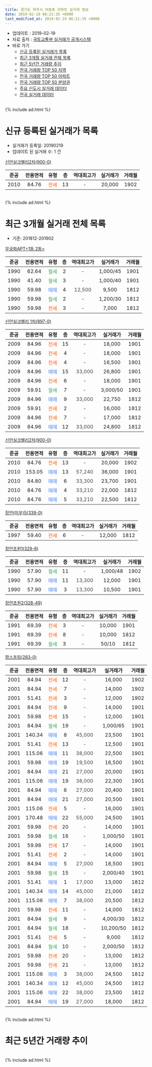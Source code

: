 ```yaml
---
title: 경기도 파주시 아동동 아파트 실거래 정보
date: 2019-02-19 06:21:35 +0900
last_modified_at: 2019-02-19 06:21:35 +0900
---
```


* 업데이트 : 2019-02-19
* 자료 출처 : [국토교통부 실거래가 공개시스템](http://rt.molit.go.kr)
* 바로 가기
    * [신규 등록된 실거래가 목록](#신규-등록된-실거래가-목록)
    * [최근 3개월 실거래 전체 목록](#최근-3개월-실거래-전체-목록)
    * [최근 5년간 거래량 추이](#최근-5년간-거래량-추이)
    * [전국 거래량 TOP 50 지역](https://inasie.github.io/apt-trade-info/최근-3개월-전국에서-가장-거래가-많이-발생한-지역)
    * [전국 거래량 TOP 50 아파트](https://inasie.github.io/apt-trade-info/최근-3개월-전국에서-가장-거래가-많이-발생한-아파트)
    * [전국 거래량 TOP 50 분양권](https://inasie.github.io/apt-trade-info/최근-3개월-전국에서-가장-거래가-많이-발생한-분양권)
    * [주요 신도시 실거래 데이터](https://inasie.github.io/apt-trade-info/주요-신도시)
    * [전국 실거래 데이터](https://inasie.github.io/apt-trade-info/전국)
<br>
{% include ad.html %}
<br>

# 신규 등록된 실거래가 목록
* 실거래가 등록일: 20190219
* 업데이트 된 실거래 수: 1 건


[신안실크밸리2차(900-0)](https://search.naver.com/search.naver?query=%EA%B2%BD%EA%B8%B0%EB%8F%84+%ED%8C%8C%EC%A3%BC%EC%8B%9C+%EC%95%84%EB%8F%99%EB%8F%99+%EC%8B%A0%EC%95%88%EC%8B%A4%ED%81%AC%EB%B0%B8%EB%A6%AC2%EC%B0%A8%28900-0%29)

|준공|전용면적|유형|층|역대최고가|실거래가|거래월|
|:---:|:---:|:---:|:---:|:---:|:---:|:---:|
|2010|84.76|<span style="color:#ff5a00">전세</span>|13|<span style="color:#444444">-</span>|20,000|1902|


<br>
{% include ad.html %}
<br>

# 최근 3개월 실거래 전체 목록
* 기준: 201812-201902


[무궁화APT<1동,2동>](https://search.naver.com/search.naver?query=%EA%B2%BD%EA%B8%B0%EB%8F%84+%ED%8C%8C%EC%A3%BC%EC%8B%9C+%EC%95%84%EB%8F%99%EB%8F%99+%EB%AC%B4%EA%B6%81%ED%99%94APT%3C1%EB%8F%99%2C2%EB%8F%99%3E)

|준공|전용면적|유형|층|역대최고가|실거래가|거래월|
|:---:|:---:|:---:|:---:|:---:|:---:|:---:|
|1990|62.64|<span style="color:#34a853">월세</span>|2|<span style="color:#444444">-</span>|1,000/45|1901|
|1990|41.40|<span style="color:#34a853">월세</span>|3|<span style="color:#444444">-</span>|1,000/40|1901|
|1990|59.98|<span style="color:#4285f3">매매</span>|4|<span style="color:#444444">12,500</span>|9,500|1812|
|1990|59.98|<span style="color:#34a853">월세</span>|2|<span style="color:#444444">-</span>|1,200/30|1812|
|1990|59.98|<span style="color:#ff5a00">전세</span>|3|<span style="color:#444444">-</span>|7,000|1812|

[신안실크밸리 1차(897-0)](https://search.naver.com/search.naver?query=%EA%B2%BD%EA%B8%B0%EB%8F%84+%ED%8C%8C%EC%A3%BC%EC%8B%9C+%EC%95%84%EB%8F%99%EB%8F%99+%EC%8B%A0%EC%95%88%EC%8B%A4%ED%81%AC%EB%B0%B8%EB%A6%AC+1%EC%B0%A8%28897-0%29)

|준공|전용면적|유형|층|역대최고가|실거래가|거래월|
|:---:|:---:|:---:|:---:|:---:|:---:|:---:|
|2009|84.96|<span style="color:#ff5a00">전세</span>|15|<span style="color:#444444">-</span>|18,000|1901|
|2009|84.96|<span style="color:#ff5a00">전세</span>|4|<span style="color:#444444">-</span>|18,000|1901|
|2009|84.96|<span style="color:#ff5a00">전세</span>|4|<span style="color:#444444">-</span>|16,500|1901|
|2009|84.96|<span style="color:#4285f3">매매</span>|15|<span style="color:#444444">33,000</span>|26,800|1901|
|2009|84.96|<span style="color:#ff5a00">전세</span>|6|<span style="color:#444444">-</span>|18,000|1901|
|2009|59.91|<span style="color:#34a853">월세</span>|7|<span style="color:#444444">-</span>|3,000/50|1901|
|2009|84.96|<span style="color:#4285f3">매매</span>|9|<span style="color:#444444">33,000</span>|22,750|1812|
|2009|59.91|<span style="color:#ff5a00">전세</span>|2|<span style="color:#444444">-</span>|16,000|1812|
|2009|84.96|<span style="color:#ff5a00">전세</span>|7|<span style="color:#444444">-</span>|17,000|1812|
|2009|84.96|<span style="color:#4285f3">매매</span>|12|<span style="color:#444444">33,000</span>|24,800|1812|

[신안실크밸리2차(900-0)](https://search.naver.com/search.naver?query=%EA%B2%BD%EA%B8%B0%EB%8F%84+%ED%8C%8C%EC%A3%BC%EC%8B%9C+%EC%95%84%EB%8F%99%EB%8F%99+%EC%8B%A0%EC%95%88%EC%8B%A4%ED%81%AC%EB%B0%B8%EB%A6%AC2%EC%B0%A8%28900-0%29)

|준공|전용면적|유형|층|역대최고가|실거래가|거래월|
|:---:|:---:|:---:|:---:|:---:|:---:|:---:|
|2010|84.76|<span style="color:#ff5a00">전세</span>|13|<span style="color:#444444">-</span>|20,000|1902|
|2010|153.05|<span style="color:#4285f3">매매</span>|13|<span style="color:#444444">57,240</span>|36,000|1901|
|2010|84.80|<span style="color:#4285f3">매매</span>|6|<span style="color:#444444">33,300</span>|23,700|1901|
|2010|84.76|<span style="color:#4285f3">매매</span>|4|<span style="color:#444444">33,210</span>|22,000|1812|
|2010|84.76|<span style="color:#4285f3">매매</span>|5|<span style="color:#444444">33,210</span>|22,500|1812|

[장안(미우)5(339-0)](https://search.naver.com/search.naver?query=%EA%B2%BD%EA%B8%B0%EB%8F%84+%ED%8C%8C%EC%A3%BC%EC%8B%9C+%EC%95%84%EB%8F%99%EB%8F%99+%EC%9E%A5%EC%95%88%28%EB%AF%B8%EC%9A%B0%295%28339-0%29)

|준공|전용면적|유형|층|역대최고가|실거래가|거래월|
|:---:|:---:|:---:|:---:|:---:|:---:|:---:|
|1997|59.40|<span style="color:#ff5a00">전세</span>|6|<span style="color:#444444">-</span>|12,000|1812|

[장안초원1(329-6)](https://search.naver.com/search.naver?query=%EA%B2%BD%EA%B8%B0%EB%8F%84+%ED%8C%8C%EC%A3%BC%EC%8B%9C+%EC%95%84%EB%8F%99%EB%8F%99+%EC%9E%A5%EC%95%88%EC%B4%88%EC%9B%901%28329-6%29)

|준공|전용면적|유형|층|역대최고가|실거래가|거래월|
|:---:|:---:|:---:|:---:|:---:|:---:|:---:|
|1990|57.90|<span style="color:#34a853">월세</span>|11|<span style="color:#444444">-</span>|1,000/48|1902|
|1990|57.90|<span style="color:#4285f3">매매</span>|11|<span style="color:#444444">13,300</span>|12,000|1901|
|1990|57.90|<span style="color:#4285f3">매매</span>|3|<span style="color:#444444">13,300</span>|10,500|1901|

[장안초원2(328-49)](https://search.naver.com/search.naver?query=%EA%B2%BD%EA%B8%B0%EB%8F%84+%ED%8C%8C%EC%A3%BC%EC%8B%9C+%EC%95%84%EB%8F%99%EB%8F%99+%EC%9E%A5%EC%95%88%EC%B4%88%EC%9B%902%28328-49%29)

|준공|전용면적|유형|층|역대최고가|실거래가|거래월|
|:---:|:---:|:---:|:---:|:---:|:---:|:---:|
|1991|69.39|<span style="color:#ff5a00">전세</span>|3|<span style="color:#444444">-</span>|10,000|1901|
|1991|69.39|<span style="color:#ff5a00">전세</span>|8|<span style="color:#444444">-</span>|10,000|1812|
|1991|69.39|<span style="color:#34a853">월세</span>|3|<span style="color:#444444">-</span>|50/10|1812|

[팜스프링(283-0)](https://search.naver.com/search.naver?query=%EA%B2%BD%EA%B8%B0%EB%8F%84+%ED%8C%8C%EC%A3%BC%EC%8B%9C+%EC%95%84%EB%8F%99%EB%8F%99+%ED%8C%9C%EC%8A%A4%ED%94%84%EB%A7%81%28283-0%29)

|준공|전용면적|유형|층|역대최고가|실거래가|거래월|
|:---:|:---:|:---:|:---:|:---:|:---:|:---:|
|2001|84.94|<span style="color:#ff5a00">전세</span>|12|<span style="color:#444444">-</span>|16,000|1902|
|2001|84.94|<span style="color:#ff5a00">전세</span>|7|<span style="color:#444444">-</span>|14,000|1902|
|2001|51.41|<span style="color:#ff5a00">전세</span>|3|<span style="color:#444444">-</span>|12,000|1902|
|2001|84.94|<span style="color:#ff5a00">전세</span>|9|<span style="color:#444444">-</span>|14,000|1901|
|2001|59.98|<span style="color:#ff5a00">전세</span>|15|<span style="color:#444444">-</span>|12,000|1901|
|2001|84.94|<span style="color:#34a853">월세</span>|19|<span style="color:#444444">-</span>|1,000/65|1901|
|2001|140.34|<span style="color:#4285f3">매매</span>|8|<span style="color:#444444">45,000</span>|23,500|1901|
|2001|51.41|<span style="color:#ff5a00">전세</span>|13|<span style="color:#444444">-</span>|12,500|1901|
|2001|115.06|<span style="color:#4285f3">매매</span>|11|<span style="color:#444444">38,000</span>|22,500|1901|
|2001|59.98|<span style="color:#4285f3">매매</span>|19|<span style="color:#444444">19,500</span>|16,500|1901|
|2001|84.94|<span style="color:#4285f3">매매</span>|21|<span style="color:#444444">27,000</span>|20,000|1901|
|2001|115.06|<span style="color:#4285f3">매매</span>|19|<span style="color:#444444">38,000</span>|22,300|1901|
|2001|84.94|<span style="color:#4285f3">매매</span>|6|<span style="color:#444444">27,000</span>|20,400|1901|
|2001|84.94|<span style="color:#4285f3">매매</span>|21|<span style="color:#444444">27,000</span>|20,500|1901|
|2001|115.06|<span style="color:#ff5a00">전세</span>|5|<span style="color:#444444">-</span>|16,000|1901|
|2001|170.48|<span style="color:#4285f3">매매</span>|22|<span style="color:#444444">55,000</span>|24,500|1901|
|2001|59.98|<span style="color:#ff5a00">전세</span>|20|<span style="color:#444444">-</span>|14,000|1901|
|2001|59.98|<span style="color:#34a853">월세</span>|16|<span style="color:#444444">-</span>|1,000/50|1901|
|2001|59.98|<span style="color:#ff5a00">전세</span>|17|<span style="color:#444444">-</span>|14,000|1901|
|2001|51.41|<span style="color:#ff5a00">전세</span>|2|<span style="color:#444444">-</span>|14,000|1901|
|2001|84.94|<span style="color:#4285f3">매매</span>|5|<span style="color:#444444">27,000</span>|18,500|1901|
|2001|59.98|<span style="color:#34a853">월세</span>|15|<span style="color:#444444">-</span>|2,000/40|1901|
|2001|51.41|<span style="color:#4285f3">매매</span>|1|<span style="color:#444444">17,000</span>|13,000|1812|
|2001|140.34|<span style="color:#4285f3">매매</span>|14|<span style="color:#444444">45,000</span>|21,000|1812|
|2001|115.06|<span style="color:#4285f3">매매</span>|7|<span style="color:#444444">38,000</span>|20,500|1812|
|2001|59.98|<span style="color:#ff5a00">전세</span>|11|<span style="color:#444444">-</span>|14,000|1812|
|2001|84.94|<span style="color:#34a853">월세</span>|9|<span style="color:#444444">-</span>|4,000/30|1812|
|2001|84.94|<span style="color:#34a853">월세</span>|18|<span style="color:#444444">-</span>|10,200/50|1812|
|2001|51.41|<span style="color:#ff5a00">전세</span>|5|<span style="color:#444444">-</span>|9,000|1812|
|2001|84.94|<span style="color:#34a853">월세</span>|10|<span style="color:#444444">-</span>|2,000/50|1812|
|2001|59.98|<span style="color:#ff5a00">전세</span>|20|<span style="color:#444444">-</span>|13,000|1812|
|2001|59.98|<span style="color:#ff5a00">전세</span>|21|<span style="color:#444444">-</span>|13,000|1812|
|2001|115.06|<span style="color:#4285f3">매매</span>|3|<span style="color:#444444">38,000</span>|24,500|1812|
|2001|140.34|<span style="color:#4285f3">매매</span>|12|<span style="color:#444444">45,000</span>|24,500|1812|
|2001|115.06|<span style="color:#4285f3">매매</span>|22|<span style="color:#444444">38,000</span>|23,500|1812|
|2001|84.94|<span style="color:#4285f3">매매</span>|19|<span style="color:#444444">27,000</span>|18,000|1812|


<br>
{% include ad.html %}
<br>

# 최근 5년간 거래량 추이


<div style="width:100%;">
    <canvas id="deal_progress" height="200"></canvas>
</div>

<script>
new Chart(document.getElementById("deal_progress"), {
    type: 'line',
    data: {
        labels: ['201402','201403','201404','201405','201406','201407','201408','201409','201410','201411','201412','201501','201502','201503','201504','201505','201506','201507','201508','201509','201510','201511','201512','201601','201602','201603','201604','201605','201606','201607','201608','201609','201610','201611','201612','201701','201702','201703','201704','201705','201706','201707','201708','201709','201710','201711','201712','201801','201802','201803','201804','201805','201806','201807','201808','201809','201810','201811','201812','201901','201902'],
        datasets: [{
            label: '매매',
            pointRadius: 1,
            data: [22, 46, 28, 39, 41, 28, 32, 36, 33, 34, 28, 46, 62, 85, 67, 41, 44, 62, 50, 45, 61, 39, 30, 33, 32, 51, 40, 44, 51, 68, 51, 64, 53, 37, 27, 17, 34, 46, 33, 47, 46, 42, 35, 32, 13, 26, 12, 19, 23, 38, 25, 26, 17, 10, 26, 24, 17, 9, 12, 14, 0],
            borderColor: "rgba(255, 201, 14, 1)",
            backgroundColor: "rgba(255, 201, 14, 0.5)",
            fill: false,
            lineTension: 0
        },{
            label: '전월세',
            pointRadius: 1,
            data: [28, 50, 33, 43, 31, 39, 34, 43, 42, 45, 33, 31, 36, 44, 35, 30, 27, 24, 23, 28, 51, 24, 25, 23, 37, 45, 31, 27, 27, 17, 27, 36, 39, 27, 20, 11, 31, 33, 23, 20, 38, 22, 20, 25, 20, 19, 19, 23, 26, 27, 25, 26, 24, 13, 20, 13, 29, 11, 14, 18, 5],
            borderColor: "rgba(0, 141, 185, 1)",
            backgroundColor: "rgba(0, 141, 185, 0.5)",
            fill: false,
            lineTension: 0
        }
        ]
    },
    options: {
        responsive: true,
        title: {
            display: false
        },
        tooltips: {
            mode: 'index',
            intersect: false
        },
        hover: {
            mode: 'nearest',
            intersect: true
        },
        scales: {
            xAxes: [{
                display: true,
                scaleLabel: {
                    display: true,
                    labelString: '년/월'
                }
            }],
            yAxes: [{
                display: true,
                ticks: {
                    suggestedMin: 0,
                },
                scaleLabel: {
                    display: true,
                    labelString: '실거래 수'
                }
            }]
        }
    }
});

</script>


<br>
{% include ad.html %}
<br>

